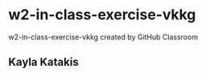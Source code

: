 # w2-in-class-exercise-vkkg
w2-in-class-exercise-vkkg created by GitHub Classroom

## Kayla Katakis
